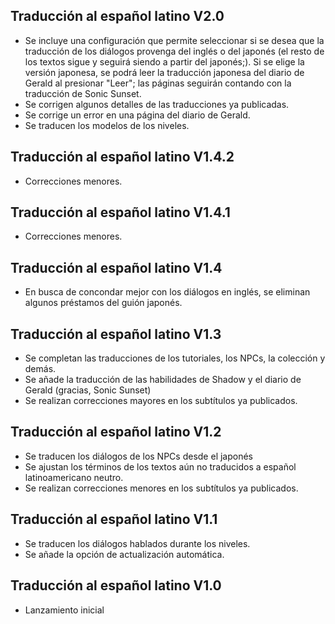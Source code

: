 ## Traducción al español latino V2.0
- Se incluye una configuración que permite seleccionar si se desea que la traducción de los diálogos provenga del inglés o del japonés (el resto de los textos sigue y seguirá siendo a partir del japonés;). Si se elige la versión japonesa, se podrá leer la traducción japonesa del diario de Gerald al presionar "Leer"; las páginas seguirán contando con la traducción de Sonic Sunset.
- Se corrigen algunos detalles de las traducciones ya publicadas.
- Se corrige un error en una página del diario de Gerald.
- Se traducen los modelos de los niveles.

## Traducción al español latino V1.4.2
- Correcciones menores.

## Traducción al español latino V1.4.1
- Correcciones menores.

## Traducción al español latino V1.4
- En busca de concondar mejor con los diálogos en inglés, se eliminan algunos préstamos del guión japonés.

## Traducción al español latino V1.3
- Se completan las traducciones de los tutoriales, los NPCs, la colección y demás.
- Se añade la traducción de las habilidades de Shadow y el diario de Gerald (gracias, Sonic Sunset)
- Se realizan correcciones mayores en los subtítulos ya publicados.

## Traducción al español latino V1.2
- Se traducen los diálogos de los NPCs desde el japonés
- Se ajustan los términos de los textos aún no traducidos a español latinoamericano neutro.
- Se realizan correcciones menores en los subtítulos ya publicados.

## Traducción al español latino V1.1
- Se traducen los diálogos hablados durante los niveles.
- Se añade la opción de actualización automática.

## Traducción al español latino V1.0
- Lanzamiento inicial
